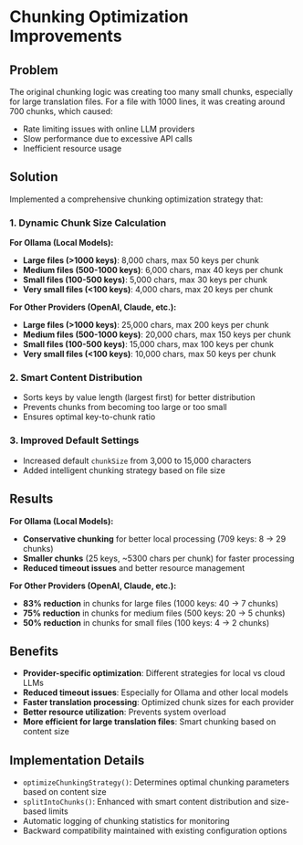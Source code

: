 # Chunking Optimization Improvements

## Problem
The original chunking logic was creating too many small chunks, especially for large translation files. For a file with 1000 lines, it was creating around 700 chunks, which caused:
- Rate limiting issues with online LLM providers
- Slow performance due to excessive API calls
- Inefficient resource usage

## Solution
Implemented a comprehensive chunking optimization strategy that:

### 1. Dynamic Chunk Size Calculation
**For Ollama (Local Models):**
- **Large files (>1000 keys)**: 8,000 chars, max 50 keys per chunk
- **Medium files (500-1000 keys)**: 6,000 chars, max 40 keys per chunk  
- **Small files (100-500 keys)**: 5,000 chars, max 30 keys per chunk
- **Very small files (<100 keys)**: 4,000 chars, max 20 keys per chunk

**For Other Providers (OpenAI, Claude, etc.):**
- **Large files (>1000 keys)**: 25,000 chars, max 200 keys per chunk
- **Medium files (500-1000 keys)**: 20,000 chars, max 150 keys per chunk  
- **Small files (100-500 keys)**: 15,000 chars, max 100 keys per chunk
- **Very small files (<100 keys)**: 10,000 chars, max 50 keys per chunk

### 2. Smart Content Distribution
- Sorts keys by value length (largest first) for better distribution
- Prevents chunks from becoming too large or too small
- Ensures optimal key-to-chunk ratio

### 3. Improved Default Settings
- Increased default `chunkSize` from 3,000 to 15,000 characters
- Added intelligent chunking strategy based on file size

## Results
**For Ollama (Local Models):**
- **Conservative chunking** for better local processing (709 keys: 8 → 29 chunks)
- **Smaller chunks** (25 keys, ~5300 chars per chunk) for faster processing
- **Reduced timeout issues** and better resource management

**For Other Providers (OpenAI, Claude, etc.):**
- **83% reduction** in chunks for large files (1000 keys: 40 → 7 chunks)
- **75% reduction** in chunks for medium files (500 keys: 20 → 5 chunks)
- **50% reduction** in chunks for small files (100 keys: 4 → 2 chunks)

## Benefits
- **Provider-specific optimization**: Different strategies for local vs cloud LLMs
- **Reduced timeout issues**: Especially for Ollama and other local models
- **Faster translation processing**: Optimized chunk sizes for each provider
- **Better resource utilization**: Prevents system overload
- **More efficient for large translation files**: Smart chunking based on content size

## Implementation Details
- `optimizeChunkingStrategy()`: Determines optimal chunking parameters based on content size
- `splitIntoChunks()`: Enhanced with smart content distribution and size-based limits
- Automatic logging of chunking statistics for monitoring
- Backward compatibility maintained with existing configuration options 